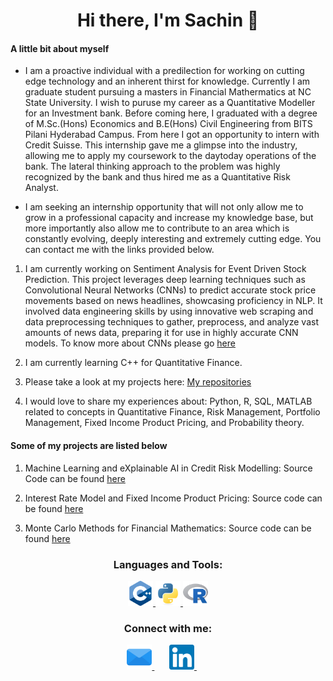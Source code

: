<h1 align="center">Hi there, I'm Sachin 👋</h1>

#### A little bit about myself
- I am a proactive individual with a predilection for working on cutting edge technology and an inherent thirst for knowledge. Currently I am graduate student pursuing a masters in Financial Mathermatics at NC State University. I wish to puruse my career as a Quantitative Modeller for an Investment bank. Before coming here, I graduated with a degree of M.Sc.(Hons) Economics and B.E(Hons) Civil Engineering from BITS Pilani Hyderabad Campus. From here I got an opportunity to intern with Credit Suisse. This internship gave me a glimpse into the industry, allowing me to apply my coursework to the daytoday operations of the bank. The lateral thinking approach to the problem was highly recognized by the bank and thus hired me as a Quantitative Risk Analyst. 

- I am seeking an internship opportunity that will not only allow me to grow in a professional capacity and increase my knowledge base, but more importantly also allow me to contribute to an area which is constantly evolving, deeply interesting and extremely cutting edge. You can contact me with the links provided below.


1. I am currently working on Sentiment Analysis for Event Driven Stock Prediction. This project leverages deep learning techniques such as Convolutional Neural Networks (CNNs) to predict accurate stock price movements based on news headlines, showcasing proficiency in NLP. It involved data engineering skills by using innovative web scraping and data preprocessing techniques to gather, preprocess, and analyze vast amounts of news data, preparing it for use in highly accurate CNN models. To know more about CNNs please go [here](https://en.wikipedia.org/wiki/Convolutional_neural_network) 

2. I am currently learning C++ for Quantitative Finance.

3. Please take a look at my projects here: [My repositories](https://github.com/sachinmargam?tab=repositories)

4. I would love to share my experiences about: Python, R, SQL, MATLAB related to concepts in Quantitative Finance, Risk Management, Portfolio Management, Fixed Income Product Pricing, and Probability theory.


#### Some of my projects are listed below

1. Machine Learning and eXplainable AI in Credit Risk Modelling: Source Code can be found [here](https://github.com/sachinmargam/Machine-Learning-and-eXplainable-AI-in-Credit-Risk-Modelling)


2. Interest Rate Model and Fixed Income Product Pricing: Source code can be found [here](https://github.com/sachinmargam/interest-rate-model-and-fixed-income-product-pricing)


2. Monte Carlo Methods for Financial Mathematics: Source code can be found [here](https://github.com/sachinmargam/Monte-Carlo-Simulations-for-Financial-Mathematics)




<h3 align="center">Languages and Tools:</h3>

<p align="center"><a href="https://www.w3schools.com/cpp/" target="_blank"> <img src="https://raw.githubusercontent.com/devicons/devicon/master/icons/cplusplus/cplusplus-original.svg" alt="cplusplus" width="40" height="40"/> </a>  </a> <a href="https://www.python.org" target="_blank"> <img src = "https://raw.githubusercontent.com/devicons/devicon/master/icons/python/python-original.svg" alt="python" width="40" height="40"/> </a> <a href="https://www.r-project.org/about.html" target="_blank"> <img src="https://raw.githubusercontent.com/devicons/devicon/master/icons/r/r-original.svg" alt="python" width="40" height="40"/> </a></p>

<h3 align="center">Connect with me:</h3>
<p align = 'center'>
 <a href = 'mailto:vmargam2@ncsu.edu'><img src = './img/mail.svg' width="40" height="40">
 </a>&nbsp;&nbsp;&nbsp;&nbsp;&nbsp;
 <a href = 'https://www.linkedin.com/in/venkata-sachin-chandra-margam/'> <img src = './img/linkedin.svg' width="40" height="40">
 </a>&nbsp;&nbsp;&nbsp;&nbsp;&nbsp;
 </p>
 
